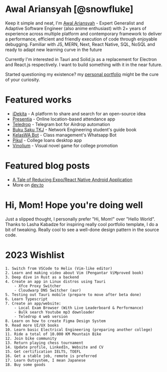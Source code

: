 # Awal Ariansyah [@snowfluke]

Keep it simple and neat, I'm [Awal Ariansyah](https://snowfluke.github.io) - Expert Generalist and Adaptive Software Engineer (also anime enthusiast) with 2+ years of experience across multiple platform and contemporary framework to deliver a performance, efficient and friendly execution of code through enjoyable debugging. Familiar with JS, MERN, Next, React Native, SQL, NoSQL and ready to adapt new learning curve in the future

Currently I'm interested in Tauri and Solid.js as a replacement for Electron and React.js respectively. I want to build something with it in the near future.

Started questioning my existence? my [personal portfolio](https://snowfluke.github.io) might be the cure of your curiosity.

# Featured works

- [iDekita](https://github.com/snowfluke/idekita) - A platform to share and search for an open-source idea
- [Presentia](https://github.com/snowfluke/Presentia) - Online location-based attendance app
- [Teledrop](https://youtu.be/dpr3RrLRehs) - Telegram bot for Airdrop automation
- [Buku Saku TKJ](https://play.google.com/store/apps/details?id=com.bukusakutkj.sss) - Network Engineering student's guide book
- [KelasWA Bot](https://github.com/snowfluke/kelasWABot) - Class management's Whatsapp Bot
- [Pikul](https://www.youtube.com/watch?v=y8lpe6FIloc) - College loans desktop app
- [Vinolium](https://awaru.itch.io/vinolium) - Visual novel game for college promotion

# Featured blog posts

- [A Tale of Reducing Expo/React Native Android Application](https://dev.to/awalariansyah/a-tale-of-reducing-expo-react-native-android-application-3cgb)
- More on [dev.to](https://dev.to/awalariansyah/)

# Hi, Mom! Hope you're doing well

Just a slipped thought, I personally prefer "Hi, Mom!" over "Hello World". Thanks to Lasha Kabadze for inspiring really cool portfolio template, I do a bit of tweaking. Really cool to see a well-done design pattern in the source code.

# 2023 Wishlist

    1. Switch from VSCode to Helix (Vim-like editor)
    2. Learn and making video about Vim (Pengantar ViMproved book)
    3. Deep dive in Rust as a backend
    4. Create an app in Linux distros using Tauri
    	- Xfce Proxy Switcher
    	- Cloudwarp DNS Switcher (aur)
    5. Testing out Tauri mobile (prepare to move after beta done)
    6. Learn Typescript
    7. Create an app/website:
    	- Local Exam Browser (With Live Leaderboard & Performance)
    	- Bulk search Youtube mp3 downloader
    	- Teledrop 4 web version
    8. Learn on how to create Figma Design System
    9. Read more UI/UX books
    10. Learn basic Electrical Engineering (preparing another college)
    11. Ride a total of 10.000 KM Mountain Bike
    12. Join bike community
    13. Return playing chess tournament
    14. Update profile, LinkedIn, Website and CV
    15. Get certification IELTS, TOEFL
    16. Get a stable job, remote is preferred
    17. Learn Outsystem, I mean Japanese
    18. Buy some goods
